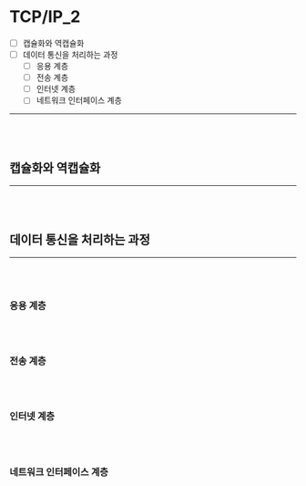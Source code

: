 # TCP/IP_2

- [ ] 캡슐화와 역캡슐화
- [ ] 데이터 통신을 처리하는 과정
  - [ ] 응용 계층
  - [ ] 전송 계층
  - [ ] 인터넷 계층
  - [ ] 네트워크 인터페이스 계층

---

<br/><br/>

## 캡슐화와 역캡슐화

---

<br/>

<br/>

## 데이터 통신을 처리하는 과정

---

<br/>

<br/>

### 응용 계층

<br/>

<br/>

### 전송 계층

<br/>

<br/>

### 인터넷 계층

<br/>

<br/>

### 네트워크 인터페이스 계층

<br/>

<br/>

